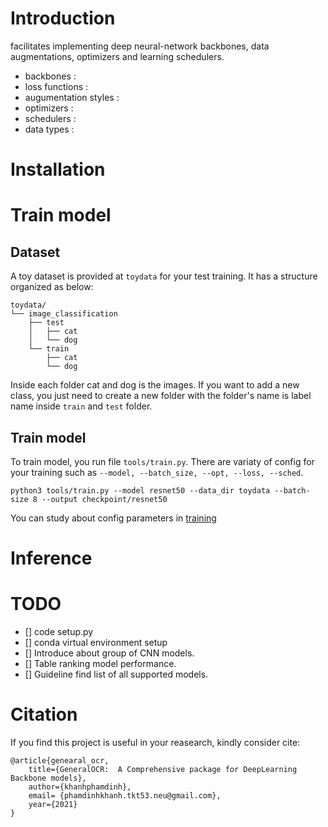 # Introduction

facilitates implementing deep neural-network backbones, data augmentations, optimizers and learning schedulers.

- backbones :
- loss functions :
- augumentation styles :
- optimizers :
- schedulers :
- data types :

# Installation

# Train model

## Dataset

A toy dataset is provided at `toydata` for your test training. It has a structure organized as below:

```
toydata/
└── image_classification
    ├── test
    │   ├── cat
    │   └── dog
    └── train
        ├── cat
        └── dog
```

Inside each folder cat and dog is the images. If you want to add a new class, you just need to create a new folder with the folder's name is label name inside `train` and `test` folder.


## Train model


To train model, you run file `tools/train.py`. There are variaty of config for your training such as `--model, --batch_size, --opt, --loss, --sched`.

```
python3 tools/train.py --model resnet50 --data_dir toydata --batch-size 8 --output checkpoint/resnet50
```

You can study about config parameters in [training](docs/training.md)

# Inference

# TODO

- [] code setup.py
- [] conda virtual environment setup
- [] Introduce about group of CNN models.
- [] Table ranking model performance.
- [] Guideline find list of all supported models.


# Citation

If you find this project is useful in your reasearch, kindly consider cite:

```
@article{genearal_ocr,
    title={GeneralOCR:  A Comprehensive package for DeepLearning Backbone models},
    author={khanhphamdinh},
    email= {phamdinhkhanh.tkt53.neu@gmail.com},
    year={2021}
}
```
